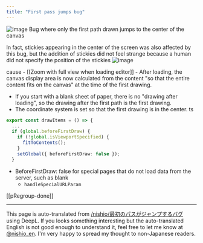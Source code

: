 ```yaml
---
title: "First pass jumps bug"
---
```


![image](https://gyazo.com/55537ca9d5975829b1dc159adde930fb/thumb/1000)
Bug where only the first path drawn jumps to the center of the canvas

In fact, stickies appearing in the center of the screen was also affected by this bug, but the addition of stickies did not feel strange because a human did not specify the position of the stickies
![image](https://gyazo.com/e4aca30fec3a4ffbc1d5fdba8295193c/thumb/1000)


cause
    - [[Zoom with full view when loading editor]]
    - After loading, the canvas display area is now calculated from the content "so that the entire content fits on the canvas" at the time of the first drawing.
- If you start with a blank sheet of paper, there is no "drawing after loading", so the drawing after the first path is the first drawing.
- The coordinate system is set so that the first drawing is in the center.
ts

```typescript
export const drawItems = () => {
  ...
  if (global.beforeFirstDraw) {
    if (!global.isViewportSpecified) {
      fitToContents();
    }
    setGlobal({ beforeFirstDraw: false });
  }
```

- BeforeFirstDraw: false for special pages that do not load data from the server, such as blank
    - `handleSpecialURLParam`

[[pRegroup-done]]

---
This page is auto-translated from [/nishio/最初のパスがジャンプするバグ](https://scrapbox.io/nishio/最初のパスがジャンプするバグ) using DeepL. If you looks something interesting but the auto-translated English is not good enough to understand it, feel free to let me know at [@nishio_en](https://twitter.com/nishio_en). I'm very happy to spread my thought to non-Japanese readers.